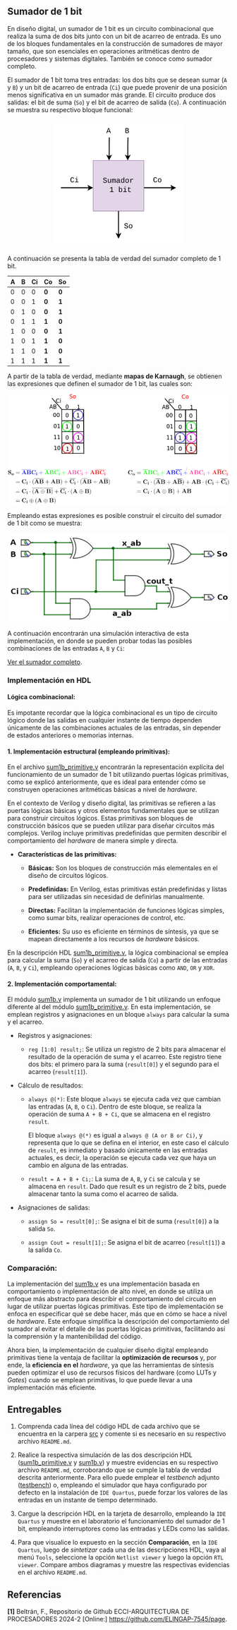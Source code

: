 ## Sumador de 1 bit

En diseño digital, un sumador de 1 bit es un circuito combinacional que realiza la suma de dos bits junto con un bit de acarreo de entrada. Es uno de los bloques fundamentales en la construcción de sumadores de mayor tamaño, que son esenciales en operaciones aritméticas dentro de procesadores y sistemas digitales. También se conoce como sumador completo.

El sumador de 1 bit toma tres entradas: los dos bits que se desean sumar (```A``` y ```B```) y un bit de acarreo de entrada (```Ci```) que puede provenir de una posición menos significativa en un sumador más grande. El circuito produce dos salidas: el bit de suma (```So```) y el bit de acarreo de salida (```Co```). A continuación se muestra su respectivo bloque funcional:



<p align="center">
 <img src="../figs/1bit.png" alt="alt text" width=300 >
</p>



A continuación se presenta la tabla de verdad del sumador completo de 1 bit.

<p align="center">

|   A  |   B  |  Ci |   Co  |   So  |
|------|------|-----|-------|-------|
|   0  |   0  |  0  | **0** | **0** |
|   0  |   0  |  1  | **0** | **1** |
|   0  |   1  |  0  | **0** | **1** |
|   0  |   1  |  1  | **1** | **0** | 
|   1  |   0  |  0  | **0** | **1** |
|   1  |   0  |  1  | **1** | **0** |
|   1  |   1  |  0  | **1** | **0** |
|   1  |   1  |  1  | **1** | **1** | 

</p>

A partir de la tabla de verdad, mediante **mapas de Karnaugh**, se obtienen las expresiones que definen el sumador de 1 bit, las cuales son:

![karnaugh](../figs/karnaugh.png)

Empleando estas expresiones es posible construir el circuito del sumador de 1 bit como se muestra:

![programmer100](../figs/Circuito_sumador.png)

A continuación encontrarán una simulación interactiva de esta implementación, en donde se pueden probar todas las posibles combinaciones de las entradas ```A```, ```B``` y ```Ci```:

[Ver el sumador completo](https://circuitverse.org/users/11037/projects/semisumador-db10348a-6e96-4bc4-befd-460fa56747ca).

### Implementación en HDL


#### Lógica combinacional:

Es impotante recordar que la lógica combinacional es un tipo de circuito lógico donde las salidas en cualquier instante de tiempo dependen únicamente de las combinaciones actuales de las entradas, sin depender de estados anteriores o memorias internas.

#### 1. Implementación estructural (empleando primitivas):

En el archivo [sum1b_primitive.v](./src/sum1b_primitive.v) encontrarán la representación explícita del funcionamiento de un sumador de 1 bit utilizando puertas lógicas primitivas, como se explicó anteriormente, que es ideal para entender cómo se construyen operaciones aritméticas básicas a nivel de *hardware*.

En el contexto de Verilog y diseño digital, las primitivas se refieren a las puertas lógicas básicas y otros elementos fundamentales que se utilizan para construir circuitos lógicos. Estas primitivas son bloques de construcción básicos que se pueden utilizar para diseñar circuitos más complejos. Verilog incluye primitivas predefinidas que permiten describir el comportamiento del *hardware* de manera simple y directa.

  * **Características de las primitivas:**

    * **Básicas:** Son los bloques de construcción más elementales en el diseño de circuitos lógicos.

    * **Predefinidas:** En Verilog, estas primitivas están predefinidas y listas para ser utilizadas sin necesidad de definirlas manualmente.

    * **Directas:** Facilitan la implementación de funciones lógicas simples, como sumar bits, realizar operaciones de control, etc.
  
    * **Eficientes:** Su uso es eficiente en términos de síntesis, ya que se mapean directamente a los recursos de *hardware* básicos.

 En la descripción HDL [sum1b_primitive.v](./src/sum1b_primitive.v), la lógica combinacional se emplea para calcular la suma (```So```) y el acarreo de salida (```Co```) a partir de las entradas (```A```, ```B```, y ```Ci```), empleando operaciones lógicas básicas como ```AND```, ```OR``` y ```XOR```.

#### 2. Implementación comportamental:

El módulo [sum1b.v](./src/sum1b.v) implementa un sumador de 1 bit utilizando un enfoque diferente al del módulo [sum1b_primitive.v](./src/sum1b_primitive.v). En esta implementación, se emplean registros y asignaciones en un bloque ```always``` para calcular la suma y el acarreo.

* Registros y asignaciones:

    * ```reg [1:0] result;```: Se utiliza un registro de 2 bits para almacenar el resultado de la operación de suma y el acarreo. Este registro tiene dos bits: el primero para la suma (```result[0]```) y el segundo para el acarreo (```result[1]```).

* Cálculo de resultados:

    * ```always @(*)```: Este bloque ```always``` se ejecuta cada vez que cambian las entradas (```A```, ```B```, o ```Ci```). Dentro de este bloque, se realiza la operación de suma ```A + B + Ci```, que se almacena en el registro ```result```.

      El bloque ```always @(*)``` es igual a ```always @ (A or B or Ci)```, y representa que lo que se defina en el interior, en este caso el cálculo de ```result```, es inmediato y basado únicamente en las entradas actuales, es decir, la operación se ejecuta cada vez que haya un cambio en alguna de las entradas.

    * ```result = A + B + Ci;```: La suma de ```A```, ```B```, y ```Ci``` se calcula y se almacena en ```result```. Dado que result es un registro de 2 bits, puede almacenar tanto la suma como el acarreo de salida.

* Asignaciones de salidas:

    * ```assign So = result[0];```: Se asigna el bit de suma (```result[0]```) a la salida ```So```.

    * ```assign Cout = result[1];```: Se asigna el bit de acarreo (```result[1]```) a la salida ```Co```.



### Comparación:

La implementación del [sum1b.v](./src/sum1b.v) es una implementación basada en comportamiento o implementación de alto nivel, en donde se utiliza un enfoque más abstracto para describir el comportamiento del circuito en lugar de utilizar puertas lógicas primitivas. Este tipo de implementación se enfoca en especificar qué se debe hacer, más que en cómo se hace a nivel de *hardware*. Este enfoque simplifica la descripción del comportamiento del sumador al evitar el detalle de las puertas lógicas primitivas, facilitando así la comprensión y la mantenibilidad del código.

Ahora bien, la implementación de cualquier diseño digital empleando primitivas tiene la ventaja de facilitar la **optimización de recursos** y, por ende, la **eficiencia** **en** **el** *hardware*, ya que las herramientas de síntesis pueden optimizar el uso de recursos físicos del hardware (como LUTs y *Gates*) cuando se emplean primitivas, lo que puede llevar a una implementación más eficiente.


## Entregables

1. Comprenda cada línea del código HDL de cada archivo que se encuentra en la carpera [src](./src) y comente si es necesario en su respectivo archivo ```README.md```.

2. Realice la respectiva simulación de las dos descripción HDL ([sum1b_primitive.v](./src/sum1b_primitive.v) y [sum1b.v](./src/sum1b.v)) y muestre evidencias en su respectivo archivo ```README.md```, corroborando que se cumple la tabla de verdad descrita anteriormente. Para ello puede emplear el *testbench* adjunto ([testbench](./src/sum1b_tb.v)) o, empleando el simulador que haya configurado por defecto en la instalación de ```IDE Quartus```, puede forzar los valores de las entradas en un instante de tiempo determinado.

3. Cargue la descripción HDL en la tarjeta de desarrollo, empleando la ```IDE Quartus``` y muestre en el laboratorio el funcionamiento del sumador de 1 bit, empleando interruptores como las entradas y LEDs como las salidas. 

4. Para que visualice lo expuesto en la sección **Comparación**, en la ```IDE Quartus```, luego de *sintetizar* cada una de las descripciones HDL, vaya al menú ```Tools```, seleccione la opción ```Netlist viewer``` y luego la opción ```RTL viewer```. Compare ambos diagramas y muestre las respectivas evidencias en el archivo ```README.md```.

## Referencias

**[1]**  Beltrán, F., Repositorio de Github ECCI-ARQUITECTURA DE PROCESADORES 2024-2 [Online:] https://github.com/ELINGAP-7545/page.